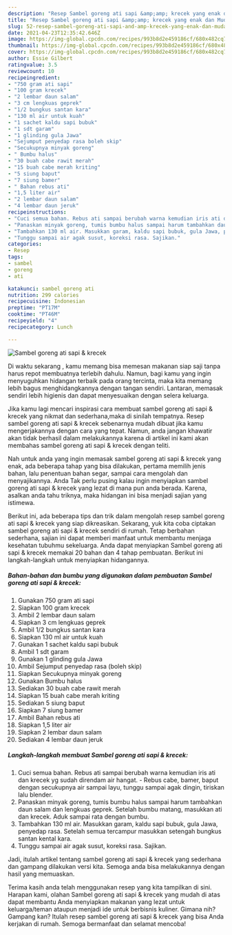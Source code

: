 ```yaml
---
description: "Resep Sambel goreng ati sapi &amp;amp; krecek yang enak dan Mudah Dibuat"
title: "Resep Sambel goreng ati sapi &amp;amp; krecek yang enak dan Mudah Dibuat"
slug: 52-resep-sambel-goreng-ati-sapi-and-amp-krecek-yang-enak-dan-mudah-dibuat
date: 2021-04-23T12:35:42.646Z
image: https://img-global.cpcdn.com/recipes/993b8d2e459186cf/680x482cq70/sambel-goreng-ati-sapi-krecek-foto-resep-utama.jpg
thumbnail: https://img-global.cpcdn.com/recipes/993b8d2e459186cf/680x482cq70/sambel-goreng-ati-sapi-krecek-foto-resep-utama.jpg
cover: https://img-global.cpcdn.com/recipes/993b8d2e459186cf/680x482cq70/sambel-goreng-ati-sapi-krecek-foto-resep-utama.jpg
author: Essie Gilbert
ratingvalue: 3.5
reviewcount: 10
recipeingredient:
- "750 gram ati sapi"
- "100 gram krecek"
- "2 lembar daun salam"
- "3 cm lengkuas geprek"
- "1/2 bungkus santan kara"
- "130 ml air untuk kuah"
- "1 sachet kaldu sapi bubuk"
- "1 sdt garam"
- "1 glinding gula Jawa"
- "Sejumput penyedap rasa boleh skip"
- "Secukupnya minyak goreng"
- " Bumbu halus"
- "30 buah cabe rawit merah"
- "15 buah cabe merah kriting"
- "5 siung baput"
- "7 siung bamer"
- " Bahan rebus ati"
- "1,5 liter air"
- "2 lembar daun salam"
- "4 lembar daun jeruk"
recipeinstructions:
- "Cuci semua bahan. Rebus ati sampai berubah warna kemudian iris ati dan krecek yg sudah direndam air hangat. Rebus cabe, bamer, baput dengan secukupnya air sampai layu, tunggu sampai agak dingin, tiriskan lalu blender."
- "Panaskan minyak goreng, tumis bumbu halus sampai harum tambahkan daun salam dan lengkuas geprek. Setelah bumbu matang, masukkan ati dan krecek. Aduk sampai rata dengan bumbu."
- "Tambahkan 130 ml air. Masukkan garam, kaldu sapi bubuk, gula Jawa, penyedap rasa. Setelah semua tercampur masukkan setengah bungkus santan kental kara."
- "Tunggu sampai air agak susut, koreksi rasa. Sajikan."
categories:
- Resep
tags:
- sambel
- goreng
- ati

katakunci: sambel goreng ati 
nutrition: 299 calories
recipecuisine: Indonesian
preptime: "PT17M"
cooktime: "PT46M"
recipeyield: "4"
recipecategory: Lunch

---
```



![Sambel goreng ati sapi &amp; krecek](https://img-global.cpcdn.com/recipes/993b8d2e459186cf/680x482cq70/sambel-goreng-ati-sapi-krecek-foto-resep-utama.jpg)

Di waktu  sekarang , kamu memang bisa memesan makanan siap saji tanpa harus repot membuatnya terlebih dahulu. Namun, bagi kamu yang ingin menyuguhkan hidangan terbaik pada orang tercinta, maka kita memang lebih bagus menghidangkannya dengan tangan sendiri. Lantaran, memasak sendiri lebih higienis dan dapat menyesuaikan dengan selera keluarga.

Jika kamu lagi mencari inspirasi cara membuat sambel goreng ati sapi &amp; krecek yang nikmat dan sederhana,maka di sinilah tempatnya. Resep sambel goreng ati sapi &amp; krecek  sebenarnya mudah dibuat jika kamu mengerjakannya dengan cara yang tepat. Namun, anda jangan khawatir akan tidak berhasil dalam melakukannya 
karena di artikel ini kami akan membahas sambel goreng ati sapi &amp; krecek dengan teliti.  



Nah untuk anda yang ingin memasak sambel goreng ati sapi &amp; krecek yang enak, ada beberapa tahap yang bisa dilakukan, pertama memilih jenis bahan, lalu penentuan bahan segar, sampai cara mengolah dan menyajikannya. Anda Tak perlu pusing kalau ingin menyiapkan sambel goreng ati sapi &amp; krecek yang lezat di mana pun anda berada. Karena, asalkan anda  tahu triknya, maka hidangan ini bisa menjadi sajian yang istimewa.

Berikut ini, ada beberapa tips dan trik dalam mengolah resep sambel goreng ati sapi &amp; krecek yang siap dikreasikan. Sekarang, yuk kita coba ciptakan sambel goreng ati sapi &amp; krecek sendiri di rumah. Tetap berbahan sederhana, sajian ini dapat memberi manfaat untuk membantu menjaga kesehatan tubuhmu sekeluarga. Anda dapat menyiapkan Sambel goreng ati sapi &amp; krecek memakai 20 bahan dan 4 tahap pembuatan. Berikut ini langkah-langkah untuk menyiapkan hidangannya.

<!--inarticleads1-->

##### Bahan-bahan dan bumbu yang digunakan dalam pembuatan Sambel goreng ati sapi &amp; krecek:

1. Gunakan 750 gram ati sapi
1. Siapkan 100 gram krecek
1. Ambil 2 lembar daun salam
1. Siapkan 3 cm lengkuas geprek
1. Ambil 1/2 bungkus santan kara
1. Siapkan 130 ml air untuk kuah
1. Gunakan 1 sachet kaldu sapi bubuk
1. Ambil 1 sdt garam
1. Gunakan 1 glinding gula Jawa
1. Ambil Sejumput penyedap rasa (boleh skip)
1. Siapkan Secukupnya minyak goreng
1. Gunakan  Bumbu halus
1. Sediakan 30 buah cabe rawit merah
1. Siapkan 15 buah cabe merah kriting
1. Sediakan 5 siung baput
1. Siapkan 7 siung bamer
1. Ambil  Bahan rebus ati
1. Siapkan 1,5 liter air
1. Siapkan 2 lembar daun salam
1. Sediakan 4 lembar daun jeruk




<!--inarticleads2-->

##### Langkah-langkah membuat Sambel goreng ati sapi &amp; krecek:

1. Cuci semua bahan. Rebus ati sampai berubah warna kemudian iris ati dan krecek yg sudah direndam air hangat. - Rebus cabe, bamer, baput dengan secukupnya air sampai layu, tunggu sampai agak dingin, tiriskan lalu blender.
1. Panaskan minyak goreng, tumis bumbu halus sampai harum tambahkan daun salam dan lengkuas geprek. Setelah bumbu matang, masukkan ati dan krecek. Aduk sampai rata dengan bumbu.
1. Tambahkan 130 ml air. Masukkan garam, kaldu sapi bubuk, gula Jawa, penyedap rasa. Setelah semua tercampur masukkan setengah bungkus santan kental kara.
1. Tunggu sampai air agak susut, koreksi rasa. Sajikan.




Jadi, itulah artikel tentang  sambel goreng ati sapi &amp; krecek  yang sederhana dan gampang dilakukan versi kita. Semoga anda bisa melakukannya dengan hasil yang memuaskan. 

Terima kasih anda telah menggunakan resep yang kita tampilkan di sini. Harapan kami, olahan  Sambel goreng ati sapi &amp; krecek yang mudah di atas dapat membantu Anda menyiapkan makanan yang lezat untuk keluarga/teman ataupun menjadi ide untuk berbisnis kuliner. Gimana nih? Gampang kan? Itulah resep sambel goreng ati sapi &amp; krecek yang bisa Anda kerjakan di rumah. Semoga bermanfaat dan selamat mencoba!


